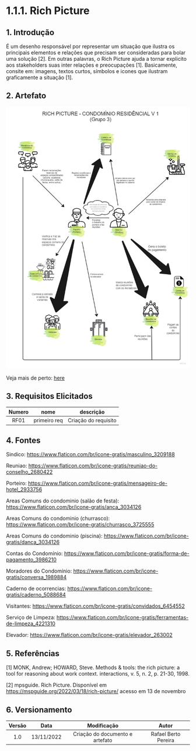 # 1.1.1. Rich Picture
## 1. **Introdução**
É um desenho responsável por representar um situação que ilustra os principais elementos e relações que precisam ser consideradas para bolar uma solução [2]. Em outras palavras, o Rich Picture ajuda a tornar explicito aos stakeholders suas inter relações e preocupações [1]. Basicamente, consite em: imagens, textos curtos, símbolos e icones que ilustram graficamente a situação [1].

## 2. **Artefato**

![image](../assets/RichPicture.jpg)

Veja mais de perto: [here](../assets/RichPicture.pdf)

## 3. **Requisitos Elicitados**

| Numero| nome| descrição|
| :--: | :--: | :--: |
| RF01   | primeiro req | Criação do requisito | 

## 4. **Fontes**

Sindico: <https://www.flaticon.com/br/icone-gratis/masculino_3209188>

Reuniao: <https://www.flaticon.com/br/icone-gratis/reuniao-do-conselho_2680422>

Porteiro: <https://www.flaticon.com/br/icone-gratis/mensageiro-de-hotel_2933756>

Areas Comuns do condominio (salão de festa): <https://www.flaticon.com/br/icone-gratis/anca_3034126>

Areas Comuns do condominio (churrasco): <https://www.flaticon.com/br/icone-gratis/churrasco_3725555>

Areas Comuns do condominio (piscina):  <https://www.flaticon.com/br/icone-gratis/danca_3034126>

Contas do Condomínio: <https://www.flaticon.com/br/icone-gratis/forma-de-pagamento_3986210>

Moradores do Condomínio: <https://www.flaticon.com/br/icone-gratis/conversa_1989884>

Caderno de ocorrencias: <https://www.flaticon.com/br/icone-gratis/caderno_5088684>

Visitantes: <https://www.flaticon.com/br/icone-gratis/convidados_6454552>

Serviço de Limpeza: <https://www.flaticon.com/br/icone-gratis/ferramentas-de-limpeza_4221310>

Elevador: <https://www.flaticon.com/br/icone-gratis/elevador_263002>

## 5. **Referências**
[1] MONK, Andrew; HOWARD, Steve. Methods & tools: the rich picture: a tool for reasoning about work context. interactions, v. 5, n. 2, p. 21-30, 1998.

[2] mpsguide. Rich Picture. Disponível em <https://mspguide.org/2022/03/18/rich-picture/> acesso em 13 de novembro

## 6. **Versionamento**

| Versão | Data| Modificação|Autor|
| :--: | :--: | :--: | :--:|
| 1.0    | 13/11/2022 | Criação do documento e artefato | Rafael Berto Pereira